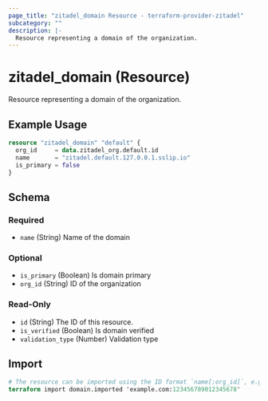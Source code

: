 ```yaml
---
page_title: "zitadel_domain Resource - terraform-provider-zitadel"
subcategory: ""
description: |-
  Resource representing a domain of the organization.
---
```


# zitadel_domain (Resource)

Resource representing a domain of the organization.

## Example Usage

```terraform
resource "zitadel_domain" "default" {
  org_id     = data.zitadel_org.default.id
  name       = "zitadel.default.127.0.0.1.sslip.io"
  is_primary = false
}
```

<!-- schema generated by tfplugindocs -->
## Schema

### Required

- `name` (String) Name of the domain

### Optional

- `is_primary` (Boolean) Is domain primary
- `org_id` (String) ID of the organization

### Read-Only

- `id` (String) The ID of this resource.
- `is_verified` (Boolean) Is domain verified
- `validation_type` (Number) Validation type

## Import

```terraform
# The resource can be imported using the ID format `name[:org_id]`, e.g.
terraform import domain.imported 'example.com:123456789012345678'
```
